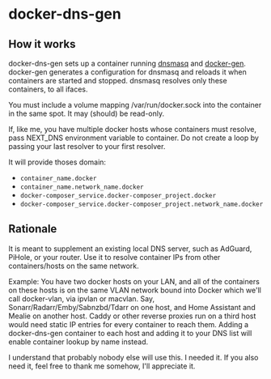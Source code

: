 # docker-dns-gen


## How it works

docker-dns-gen sets up a container running [dnsmasq](https://thekelleys.org.uk/dnsmasq/doc.html) and [docker-gen](https://github.com/nginx-proxy/docker-gen).
docker-gen generates a configuration for dnsmasq and reloads it when containers
are started and stopped. dnsmasq resolves only these containers, to all ifaces.

You must include a volume mapping /var/run/docker.sock into the container in the
same spot. It may (should) be read-only.

If, like me, you have multiple docker hosts whose containers must resolve, pass
NEXT_DNS environment variable to container. Do not create a loop by passing your
last resolver to your first resolver.

It will provide thoses domain:
- `container_name.docker`
- `container_name.network_name.docker`
- `docker-composer_service.docker-composer_project.docker`
- `docker-composer_service.docker-composer_project.network_name.docker`


## Rationale

It is meant to supplement an existing local DNS server, such as AdGuard, PiHole,
or your router. Use it to resolve container IPs from other containers/hosts on the
same network.

Example: You have two docker hosts on your LAN, and all of the containers on these
hosts is on the same VLAN network bound into Docker which we'll call docker-vlan,
via ipvlan or macvlan. Say, Sonarr/Radarr/Emby/Sabnzbd/Tdarr on one host, and Home
Assistant and Mealie on another host. Caddy or other reverse proxies run on a third
host would need static IP entries for every container to reach them. Adding a
docker-dns-gen container to each host and adding it to your DNS list will enable
container lookup by name instead.

I understand that probably nobody else will use this. I needed it.
If you also need it, feel free to thank me somehow, I'll appreciate it.
